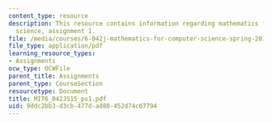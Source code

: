 ```yaml
---
content_type: resource
description: This resource contains information regarding mathematics for computer
  science, assignment 1.
file: /media/courses/6-042j-mathematics-for-computer-science-spring-2015/9ddc2bb3d3cb477dad80452d74c67794_MIT6_042JS15_ps1.pdf
file_type: application/pdf
learning_resource_types:
- Assignments
ocw_type: OCWFile
parent_title: Assignments
parent_type: CourseSection
resourcetype: Document
title: MIT6_042JS15_ps1.pdf
uid: 9ddc2bb3-d3cb-477d-ad80-452d74c67794
---
```

